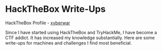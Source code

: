# HackTheBox Write-Ups

HackTheBox Profile - [xyberwar](https://app.hackthebox.com/profile/1197537)

Since I have started using HackTheBox and TryHackMe, I have become a CTF addict. It has increased my knowledge substantially. Here are some write-ups for machines and challenges I find most beneficial.
